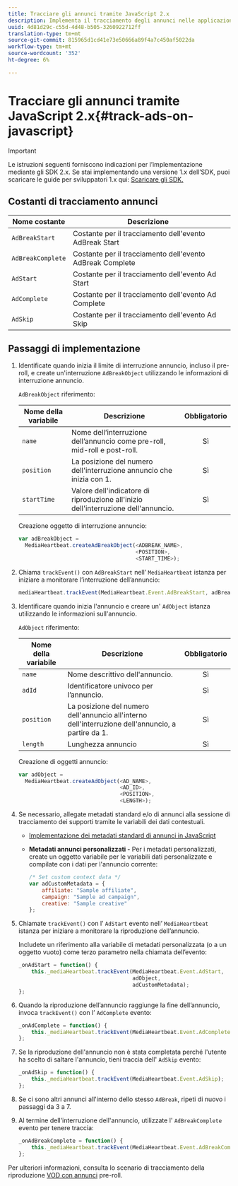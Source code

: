 ```yaml
---
title: Tracciare gli annunci tramite JavaScript 2.x
description: Implementa il tracciamento degli annunci nelle applicazioni del browser (JS) tramite Media SDK.
uuid: 4d81d29c-c55d-4d48-b505-3260922712ff
translation-type: tm+mt
source-git-commit: 815965d1cd41e73e50666a89f4a7c450af5022da
workflow-type: tm+mt
source-wordcount: '352'
ht-degree: 6%

---
```



# Tracciare gli annunci tramite JavaScript 2.x{#track-ads-on-javascript}

>[!IMPORTANT]
>
>Le istruzioni seguenti forniscono indicazioni per l’implementazione mediante gli SDK 2.x. Se stai implementando una versione 1.x dell’SDK, puoi scaricare le guide per sviluppatori 1.x qui: [Scaricare gli SDK.](/help/sdk-implement/download-sdks.md)

## Costanti di tracciamento annunci

| Nome costante | Descrizione   |
|---|---|
| `AdBreakStart` | Costante per il tracciamento dell&#39;evento AdBreak Start |
| `AdBreakComplete` | Costante per il tracciamento dell&#39;evento AdBreak Complete |
| `AdStart` | Costante per il tracciamento dell&#39;evento Ad Start |
| `AdComplete` | Costante per il tracciamento dell&#39;evento Ad Complete |
| `AdSkip` | Costante per il tracciamento dell&#39;evento Ad Skip |

## Passaggi di implementazione

1. Identificate quando inizia il limite di interruzione annuncio, incluso il pre-roll, e create un&#39;interruzione `AdBreakObject` utilizzando le informazioni di interruzione annuncio.

   `AdBreakObject` riferimento:

   | Nome della variabile | Descrizione | Obbligatorio |
   | --- | --- | :---: |
   | `name` | Nome dell’interruzione dell’annuncio come pre-roll, mid-roll e post-roll. | Sì |
   | `position` | La posizione del numero dell&#39;interruzione annuncio che inizia con 1. | Sì |
   | `startTime` | Valore dell&#39;indicatore di riproduzione all&#39;inizio dell&#39;interruzione dell&#39;annuncio. | Sì |

   Creazione oggetto di interruzione annuncio:

   ```js
   var adBreakObject =  
     MediaHeartbeat.createAdBreakObject(<ADBREAK_NAME>,  
                                        <POSITION>,  
                                        <START_TIME>);
   ```

1. Chiama `trackEvent()` con `AdBreakStart` nell’ `MediaHeartbeat` istanza per iniziare a monitorare l’interruzione dell’annuncio:

   ```js
   mediaHeartbeat.trackEvent(MediaHeartbeat.Event.AdBreakStart, adBreakObject);
   ```

1. Identificare quando inizia l&#39;annuncio e creare un&#39; `AdObject` istanza utilizzando le informazioni sull&#39;annuncio.

   `AdObject` riferimento:

   | Nome della variabile | Descrizione | Obbligatorio |
   | --- | --- | :---: |
   | `name` | Nome descrittivo dell&#39;annuncio. | Sì |
   | `adId` | Identificatore univoco per l’annuncio. | Sì |
   | `position` | La posizione del numero dell&#39;annuncio all&#39;interno dell&#39;interruzione dell&#39;annuncio, a partire da 1. | Sì |
   | `length` | Lunghezza annuncio | Sì |

   Creazione di oggetti annuncio:

   ```js
   var adObject =  
     MediaHeartbeat.createAdObject(<AD_NAME>,  
                                   <AD_ID>,  
                                   <POSITION>,  
                                   <LENGTH>);
   ```

1. Se necessario, allegate metadati standard e/o di annunci alla sessione di tracciamento dei supporti tramite le variabili dei dati contestuali.

   * [Implementazione dei metadati standard di annunci in JavaScript](/help/sdk-implement/track-ads/impl-std-ad-metadata/impl-std-ad-md-js/impl-std-ad-metadata-js.md)
   * **Metadati annunci personalizzati -** Per i metadati personalizzati, create un oggetto variabile per le variabili dati personalizzate e compilate con i dati per l&#39;annuncio corrente:

      ```js
      /* Set custom context data */
      var adCustomMetadata = {
          affiliate: "Sample affiliate",
          campaign: "Sample ad campaign",
          creative: "Sample creative"
      };
      ```

1. Chiamate `trackEvent()` con l’ `AdStart` evento nell’ `MediaHeartbeat` istanza per iniziare a monitorare la riproduzione dell’annuncio.

   Includete un riferimento alla variabile di metadati personalizzata (o a un oggetto vuoto) come terzo parametro nella chiamata dell’evento:

   ```js
   _onAdStart = function() {
       this._mediaHeartbeat.trackEvent(MediaHeartbeat.Event.AdStart,  
                                       adObject,  
                                       adCustomMetadata);
   };
   ```

1. Quando la riproduzione dell’annuncio raggiunge la fine dell’annuncio, invoca `trackEvent()` con l’ `AdComplete` evento:

   ```js
   _onAdComplete = function() {
       this._mediaHeartbeat.trackEvent(MediaHeartbeat.Event.AdComplete);
   };
   ```

1. Se la riproduzione dell&#39;annuncio non è stata completata perché l&#39;utente ha scelto di saltare l&#39;annuncio, tieni traccia dell&#39; `AdSkip` evento:

   ```js
   _onAdSkip = function() {
       this._mediaHeartbeat.trackEvent(MediaHeartbeat.Event.AdSkip);
   };
   ```

1. Se ci sono altri annunci all&#39;interno dello stesso `AdBreak`, ripeti di nuovo i passaggi da 3 a 7.
1. Al termine dell&#39;interruzione dell&#39;annuncio, utilizzate l&#39; `AdBreakComplete` evento per tenere traccia:

   ```js
   _onAdBreakComplete = function() {
       this._mediaHeartbeat.trackEvent(MediaHeartbeat.Event.AdBreakComplete);
   };
   ```

Per ulteriori informazioni, consulta lo scenario di tracciamento della riproduzione [VOD con annunci](/help/sdk-implement/tracking-scenarios/vod-preroll-ads.md) pre-roll.

